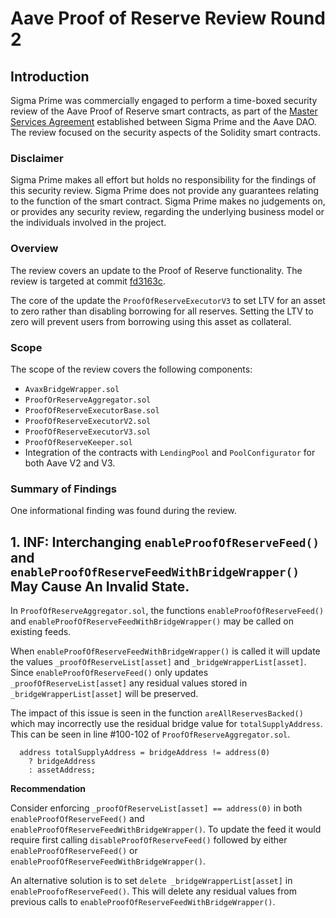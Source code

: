# Aave Proof of Reserve Review Round 2

## Introduction

Sigma Prime was commercially engaged to perform a time-boxed security review of the Aave Proof of Reserve smart contracts, as part of the [Master Services Agreement](https://governance.aave.com/t/sigma-prime-security-assessment-services-for-aave/8518) established between Sigma Prime and the Aave DAO.
The review focused on the security aspects of the Solidity smart contracts.

### Disclaimer

Sigma Prime makes all effort but holds no responsibility for the findings of this security review. Sigma Prime does
not provide any guarantees relating to the function of the smart contract. Sigma Prime makes no judgements
on, or provides any security review, regarding the underlying business model or the individuals involved in the
project.

### Overview

The review covers an update to the Proof of Reserve functionality.
The review is targeted at commit [fd3163c](https://github.com/bgd-labs/aave-proof-of-reserve/commit/fd3163c9053cb2b5aebfdff51fe4157e1133f234).

The core of the update the `ProofOfReserveExecutorV3` to set LTV for an asset to zero rather than disabling borrowing for all reserves.
Setting the LTV to zero will prevent users from borrowing using this asset as collateral.

### Scope

The scope of the review covers the following components:
* `AvaxBridgeWrapper.sol`
* `ProofOrReserveAggregator.sol`
* `ProofOfReserveExecutorBase.sol`
* `ProofOfReserveExecutorV2.sol`
* `ProofOfReserveExecutorV3.sol`
* `ProofOfReserveKeeper.sol`
* Integration of the contracts with `LendingPool` and `PoolConfigurator` for both Aave V2 and V3.

### Summary of Findings

One informational finding was found during the review.


## 1. INF: Interchanging `enableProofOfReserveFeed()` and `enableProofOfReserveFeedWithBridgeWrapper()` May Cause An Invalid State.

In `ProofOfReserveAggregator.sol`, the functions `enableProofOfReserveFeed()` and `enableProofOfReserveFeedWithBridgeWrapper()` may be called on existing feeds.

When `enableProofOfReserveFeedWithBridgeWrapper()` is called it will update the values `_proofOfReserveList[asset]` and `_bridgeWrapperList[asset]`.
Since `enableProofOfReserveFeed()` only updates `_proofOfReserveList[asset]` any residual values stored in `_bridgeWrapperList[asset]` will be preserved.

The impact of this issue is seen in the function `areAllReservesBacked()` which may incorrectly use the residual bridge value for `totalSupplyAddress`.
This can be seen in line #100-102 of `ProofOfReserveAggregator.sol`.

```solidity
  address totalSupplyAddress = bridgeAddress != address(0)
    ? bridgeAddress
    : assetAddress;
```

**Recommendation**

Consider enforcing `_proofOfReserveList[asset] == address(0)` in both `enableProofOfReserveFeed()` and `enableProofOfReserveFeedWithBridgeWrapper()`.
To update the feed it would require first calling `disableProofOfReserveFeed()` followed by either `enableProofOfReserveFeed()` or `enableProofOfReserveFeedWithBridgeWrapper()`.

An alternative solution is to set `delete _bridgeWrapperList[asset]` in `enableProofofReserveFeed()`.
This will delete any residual values from previous calls to `enableProofOfReserveFeedWithBridgeWrapper()`.



